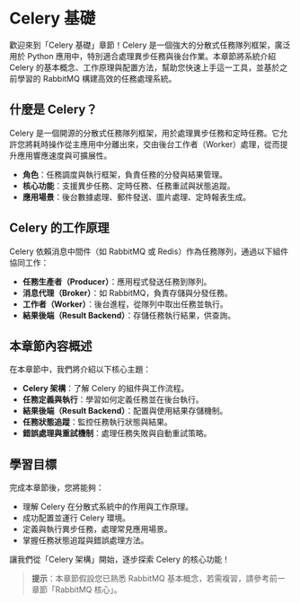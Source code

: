 # Celery 基礎

歡迎來到「Celery 基礎」章節！Celery 是一個強大的分散式任務隊列框架，廣泛用於 Python 應用中，特別適合處理異步任務與後台作業。本章節將系統介紹 Celery 的基本概念、工作原理與配置方法，幫助您快速上手這一工具，並基於之前學習的 RabbitMQ 構建高效的任務處理系統。

## 什麼是 Celery？

Celery 是一個開源的分散式任務隊列框架，用於處理異步任務和定時任務。它允許您將耗時操作從主應用中分離出來，交由後台工作者（Worker）處理，從而提升應用響應速度與可擴展性。

- **角色**：任務調度與執行框架，負責任務的分發與結果管理。
- **核心功能**：支援異步任務、定時任務、任務重試與狀態追蹤。
- **應用場景**：後台數據處理、郵件發送、圖片處理、定時報表生成。

## Celery 的工作原理

Celery 依賴消息中間件（如 RabbitMQ 或 Redis）作為任務隊列，通過以下組件協同工作：
- **任務生產者（Producer）**：應用程式發送任務到隊列。
- **消息代理（Broker）**：如 RabbitMQ，負責存儲與分發任務。
- **工作者（Worker）**：後台進程，從隊列中取出任務並執行。
- **結果後端（Result Backend）**：存儲任務執行結果，供查詢。

## 本章節內容概述

在本章節中，我們將介紹以下核心主題：
- **Celery 架構**：了解 Celery 的組件與工作流程。
- **任務定義與執行**：學習如何定義任務並在後台執行。
- **結果後端（Result Backend）**：配置與使用結果存儲機制。
- **任務狀態追蹤**：監控任務執行狀態與結果。
- **錯誤處理與重試機制**：處理任務失敗與自動重試策略。

## 學習目標

完成本章節後，您將能夠：
- 理解 Celery 在分散式系統中的作用與工作原理。
- 成功配置並運行 Celery 環境。
- 定義與執行異步任務，處理常見應用場景。
- 掌握任務狀態追蹤與錯誤處理方法。

讓我們從「Celery 架構」開始，逐步探索 Celery 的核心功能！

> **提示**：本章節假設您已熟悉 RabbitMQ 基本概念，若需複習，請參考前一章節「RabbitMQ 核心」。
